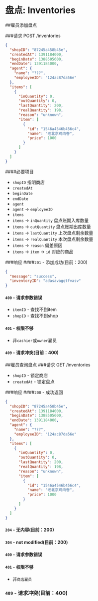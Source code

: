盘点: Inventories
===

##雇员添加盘点

###请求 POST /inventories
```json
{
  "shopID": "87245a458b45e",
  "createdAt": 1391184000,
  "beginDate": 1388505600,
  "endDate": 1391184000,
  "agent": {
    "name": "???",
    "employeeID": "124ac87da56e"
  },
  "items": [
    {
      "inQuantity": 0,
      "outQuantity": 0,
      "lastQuantity": 200,
      "realQuantity": 198,
      "reason": "unknown",
      "item": [
        {
          "id": "1546a4546b456c4",
          "name": "老北京鸡肉卷",
          "price": 1000
        }
      ]
    }
  ]
}
```
####必要项目
* `shopID` 指明商店
* `createdAt`
* `beginDate`
* `endDate`
* `agent`
* `agent` -> `employeeID`
* `items`
* `items` -> `inQuantity` 盘点账期入库数量
* `items` -> `outQuantity` 盘点账期出库数量
* `items` -> `lastQuantity` 上次盘点剩余数量
* `items` -> `realQuantity` 本次盘点剩余数量
* `items` -> `reason` 偏差原因
* `items` -> `item` -> `id` 对应的商品

###响应
####`201` - 添加成功(目前：200)
```json
{
  "message": "success",
  "inventoryID": "adasavagqtfvasv"
}
```

#### `400` - 请求参数错误
* `itemID` - 查找不到item
* `shopID` - 查找不到shop

#### `401` - 权限不够
* 非`cashier`或`owner`雇员

#### `409` - 请求冲突(目前：400)

##雇员查询盘点
###请求 GET /inventories
* `shopID` - 锁定商店
* `createdAt` - 锁定盘点

###响应
####`200` - 成功返回
```json
{
  "shopID": "87245a458b45e",
  "createdAt": 1391184000,
  "beginDate": 1388505600,
  "endDate": 1391184000,
  "agent": {
    "name": "???",
    "employeeID": "124ac87da56e"
  },
  "items": [
    {
      "inQuantity": 0,
      "outQuantity": 0,
      "lastQuantity": 200,
      "realQuantity": 198,
      "reason": "unknown",
      "item": [
        {
          "id": "1546a4546b456c4",
          "name": "老北京鸡肉卷",
          "price": 1000
        }
      ]
    }
  ]
}
```
#### `204` - 无内容(目前：200)
#### `304` - not modified(目前：200)
#### `400` - 请求参数错误
#### `401` - 权限不够
* 非`商店雇员`

### `409` - 请求冲突(目前：400)
